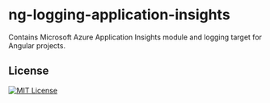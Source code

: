 # ng-logging-application-insights

<!-- Badges section -->

Contains Microsoft Azure Application Insights module and logging target for Angular projects.

## License

[![MIT License](https://img.shields.io/badge/license-MIT-blue.svg?style=flat)](/LICENSE)